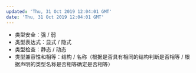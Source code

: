 ```yaml
---
updated: 'Thu, 31 Oct 2019 12:04:01 GMT'
date: 'Thu, 31 Oct 2019 12:04:01 GMT'
---
```


-   类型安全：强 / 弱
-   类型表达式：显式 / 隐式
-   类型检查：静态 / 动态
-   类型兼容性和相等：结构 / 名称（根据是否具有相同的结构判断是否相等 / 根据声明的类型名称是否相等确定是否相等）
